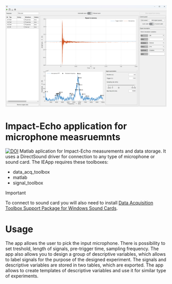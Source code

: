 ![](https://github.com/Rievil/IEApp/blob/main/Ilustration/App_window.png)
# Impact-Echo application for microphone measruemnts
[![DOI](https://zenodo.org/badge/768488337.svg)](https://zenodo.org/doi/10.5281/zenodo.12204655)
Matlab aplication for Impact-Echo measurements and data storage. It uses a DirectSound driver for connection to any type of microphone or sound card. The IEApp requires these toolboxes:

- data_acq_toolbox
- matlab
- signal_toolbox

> [!IMPORTANT]
> To connect to sound card you will also need to install [Data Acquisition Toolbox Support Package for Windows Sound Cards](https://www.mathworks.com/matlabcentral/fileexchange/45171-data-acquisition-toolbox-support-package-for-windows-sound-cards).

# Usage
The app allows the user to pick the input microphone. There is possibility to set treshold, length of signals, pre-trigger time, sampling frequency. The app also allows you to design a group of descriptive variables, which allows to label signals for the purpose of the designed experiment. The signals and descriptive variables are stored in two tables, which are exported. The app allows to create templates of descriptive variables and use it for similar type of experiments. 
